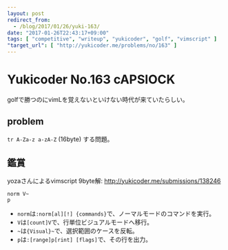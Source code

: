 ```yaml
---
layout: post
redirect_from:
  - /blog/2017/01/26/yuki-163/
date: "2017-01-26T22:43:17+09:00"
tags: [ "competitive", "writeup", "yukicoder", "golf", "vimscript" ]
"target_url": [ "http://yukicoder.me/problems/no/163" ]
---
```


# Yukicoder No.163 cAPSlOCK

golfで勝つのにvimLを覚えないといけない時代が来ていたらしい。

## problem

`tr A-Za-z a-zA-Z` ($16$byte) する問題。

## 鑑賞

yozaさんによるvimscript $9$byte解: <http://yukicoder.me/submissions/138246>

``` vim
norm V~
p
```

-   `norm`は`:norm[al][!] {commands}`で、ノーマルモードのコマンドを実行。
-   `V`は`[count]V`で、行単位ビジュアルモードへ移行。
-   `~`は`{Visual}~`で、選択範囲のケースを反転。
-   `p`は`:[range]p[rint] [flags]`で、その行を出力。

